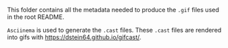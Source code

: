 This folder contains all the metadata needed to produce the `.gif` files used
in the root README.

`Asciinema` is used to generate the `.cast` files. These `.cast` files are rendered into 
gifs with https://dstein64.github.io/gifcast/.
